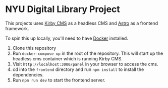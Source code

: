 # NYU Digital Library Project

This projects uses [Kirby CMS](https://getkirby.com/) as a headless CMS and [Astro](https://astro.build/) as a frontend framework.

To spin this up locally, you'll need to have [Docker](https://www.docker.com/) installed.

1. Clone this repository
2. Run `docker-compose up` in the root of the repository. This will start up the headless cms container which is running Kirby CMS.
3. Visit `http://localhost:3000/panel` in your browser to access the cms.
4. cd into the `frontend` directory and run `npm install` to install the dependencies.
5. Run `npm run dev` to start the frontend server.
